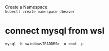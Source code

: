 Create a Namespace:  
```kubectl create namespace dbeaver```   

# connect mysql from wsl  
```
mysql -h <windowsIPADDRS> -u root -p
```


